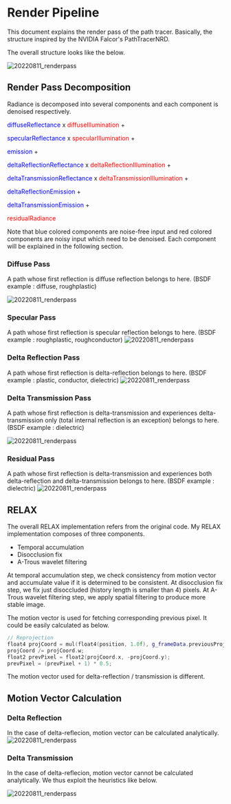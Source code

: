 # Render Pipeline

This document explains the render pass of the path tracer.
Basically, the structure inspired by the NVIDIA Falcor's PathTracerNRD.

The overall structure looks like the below.

![20220811_renderpass](assets/pipeline/pass_overview.png)

## Render Pass Decomposition
Radiance is decomposed into several components and each component is denoised respectively.


<span style="color:blue">diffuseReflectance</span> x <span style="color:red">diffuseIllumination</span> + 

<span style="color:blue">specularReflectance</span> x <span style="color:red">specularIllumination</span> + 

<span style="color:blue">emission</span> + 

<span style="color:blue">deltaReflectionReflectance</span> x <span style="color:red">deltaReflectionIllumination</span> + 

<span style="color:blue">deltaTransmissionReflectance</span> x <span style="color:red">deltaTransmissionIllumination</span> + 

<span style="color:blue">deltaReflectionEmission</span> +

<span style="color:blue">deltaTransmissionEmission</span> +

<span style="color:red">residualRadiance</span>

Note that blue colored components are noise-free input and red colored components are noisy input which need to be denoised.
Each component will be explained in the following section.
<!---
```cpp

```
![renderpass_decomposition](assets/pipeline/decomposition.png)-->


### Diffuse Pass
A path whose first reflection is diffuse reflection belongs to here.
(BSDF example : diffuse, roughplastic) 

![20220811_renderpass](assets/pipeline/pass_diffuse.png)

### Specular Pass
A path whose first reflection is specular reflection belongs to here.
(BSDF example : roughplastic, roughconductor) 
![20220811_renderpass](assets/pipeline/pass_specular.png)

### Delta Reflection Pass
A path whose first reflection is delta-reflection belongs to here.
(BSDF example : plastic, conductor, dielectric) 
![20220811_renderpass](assets/pipeline/pass_delta_reflection.png)

### Delta Transmission Pass
A path whose first reflection is delta-transmission and experiences delta-transmission only
 (total internal reflection is an exception) belongs to here.
(BSDF example : dielectric) 

![20220811_renderpass](assets/pipeline/pass_delta_trans.png)

### Residual Pass
A path whose first reflection is delta-transmission and experiences both delta-reflection and delta-transmission belongs to here.
(BSDF example : dielectric) 
![20220811_renderpass](assets/pipeline/pass_residual.png)


## RELAX
The overall RELAX implementation refers from the original code.
My RELAX implementation composes of three components.

- Temporal accumulation
- Disocclusion fix
- A-Trous wavelet filtering

At temporal accumulation step, we check consistency from motion vector and accumulate value if it is determined to be consistent.
At disocclusion fix step, we fix just disoccluded (history length is smaller than 4) pixels.
At A-Trous wavelet filtering step, we apply spatial filtering to produce more stable image.

The motion vector is used for fetching corresponding previous pixel.
It could be easily calculated as below.

```cpp
// Reprojection
float4 projCoord = mul(float4(position, 1.0f), g_frameData.previousProjView);
projCoord /= projCoord.w;
float2 prevPixel = float2(projCoord.x, -projCoord.y);
prevPixel = (prevPixel + 1) * 0.5;
```

The motion vector used for delta-reflection / transmission is different.

## Motion Vector Calculation

### Delta Reflection
In the case of delta-reflecion, motion vector can be calculated analytically.
![20220811_renderpass](assets/pipeline/delta_reflection_mv.png)

### Delta Transmission
In the case of delta-reflecion, motion vector cannot be calculated analytically.
We thus exploit the heuristics like below.

![20220811_renderpass](assets/pipeline/delta_transmission_mv.png)
